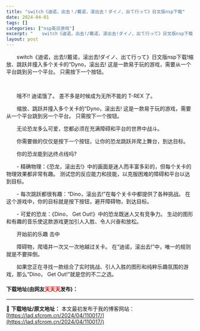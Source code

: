 ```yaml
---
title: "switch《迪诺，出去！/戴诺，滚出去！ダイノ、出て行って》日文版nsp下载"
date: 2024-04-01
tags: []
categories: ["nsp英日游戏"]
excerpt: "　　switch《迪诺，出去!/戴诺，滚出去!ダイノ、出て行って》日文版nsp下载!缩放、跳跃并撞入多个关卡的&ldquo;Dyno，滚出去! 这是一款易于玩的游戏，需要从一个平台跳到另一个平台。 只需按下一个按钮。 &nbsp; 　　哦不!! 迪诺饿了。 差不多是时候成为无所不能的 T-REX 了&hellip;"
layout: post
---
```


 <p>　　switch《迪诺，出去!/戴诺，滚出去!ダイノ、出て行って》日文版nsp下载!缩放、跳跃并撞入多个关卡的&ldquo;Dyno，滚出去! 这是一款易于玩的游戏，需要从一个平台跳到另一个平台。 只需按下一个按钮。</p> <p>&nbsp;</p> <p>　　哦不!! 迪诺饿了。 差不多是时候成为无所不能的 T-REX 了。</p> <p>　　缩放、跳跃并撞入多个关卡的&ldquo;Dyno，滚出去! 这是一款易于玩的游戏，需要从一个平台跳到另一个平台。 只需按下一个按钮。</p> <p>　　无论恐龙多么可爱，您都必须在充满障碍和平台的世界中战斗。</p> <p>　　你需要做的仅仅是按下一个按钮，让你的恐龙跳跃并爬上舞台，到达目标。</p> <p>　　你的恐龙能到达终点线吗?</p> <p>　　- 精确物理：《恐龙，滚出去!》中的画面是迷人而丰富多彩的，但每个关卡的物理效果都非常有趣。 测试您的反应能力和技能，以克服困难的障碍和平台以达到目标。</p> <p>　　- 每次跳跃都很有趣：&ldquo;Dino，滚出去!&rdquo;在每个关卡中都提供了各种挑战。 在这个游戏中，你的目标就是按下按钮，避开障碍物，到达目标。</p> <p>　　- 可爱的恐龙：《Dino， Get Out!》中的恐龙既迷人又有竞争力。 生动的图形和有趣的音乐使这款游戏更加引人入胜、令人兴奋和放松。</p> <p>　　开始前的乐趣 击中</p> <p>　　障碍物，爬墙并一次又一次地越过关卡。 在&ldquo;迪诺，滚出去!&rdquo;中，唯一的规则就是不要摔倒。</p> <p>　　如果您正在寻找一款结合了实时挑战、引人入胜的图形和纯粹乐趣氛围的游戏，那么&ldquo;Dino， Get Out!&rdquo;就是您的不二之选。</p> <p><h4>下载地址(由网友<font color="red">天天天</font>发布)：</h4></p> 

---
📖 **下载地址/原文地址：** 本文最初发布于我的博客网站：[https://lad.sfcrom.cn/2024/04/110017/](https://lad.sfcrom.cn/2024/04/110017/)
